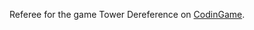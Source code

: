 Referee for the game Tower Dereference on [CodinGame](https://www.codingame.com/multiplayer/bot-programming/tower-dereference).
